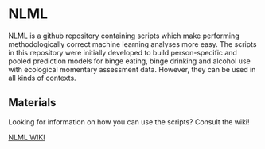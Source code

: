 # NLML

NLML is a github repository containing scripts which make performing methodologically correct machine learning analyses more easy. The scripts in this repository were initially developed to build person-specific and pooled prediction models for binge eating, binge drinking and alcohol use with ecological momentary assessment data. However, they can be used in all kinds of contexts.

## Materials

Looking for information on how you can use the scripts? Consult the wiki!

[NLML WIKI](https://github.com/mikojeske/NLML/wiki/General)
